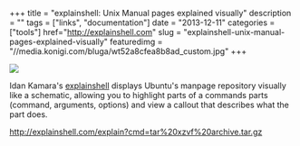+++
title = "explainshell: Unix Manual pages explained visually"
description = ""
tags = ["links", "documentation"]
date = "2013-12-11"
categories = ["tools"]
href="http://explainshell.com"
slug = "explainshell-unix-manual-pages-explained-visually"
featuredimg = "//media.konigi.com/bluga/wt52a8cfea8b8ad_custom.jpg"
+++


<div class="tool-screenshot mb1"><a href="http://explainshell.com/explain?cmd=tar%20xzvf%20archive.tar.gz"><img id="bluga-thumbnail-2867" class="bluga-thumbnail custom" src="//media.konigi.com/bluga/
wt52a8cfea8b8ad_custom.jpg"/></a></div><p>Idan Kamara's <a href="http://explainshell.com/">explainshell</a> displays Ubuntu's manpage repository visually like a schematic, allowing you to highlight parts of a commands parts (command, arguments, options) and view a callout that describes what the part does.</p>


<p><a href="http://explainshell.com/explain?cmd=tar%20xzvf%20archive.tar.gz">http://explainshell.com/explain?cmd=tar%20xzvf%20archive.tar.gz</a></p>
